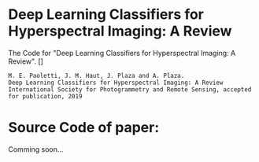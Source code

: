 # Deep Learning Classifiers for Hyperspectral Imaging: A Review
The Code for "Deep Learning Classifiers for Hyperspectral Imaging: A Review". []
```
M. E. Paoletti, J. M. Haut, J. Plaza and A. Plaza.
Deep Learning Classifiers for Hyperspectral Imaging: A Review
International Society for Photogrammetry and Remote Sensing, accepted for publication, 2019
```

# Source Code of paper:
Comming soon...
